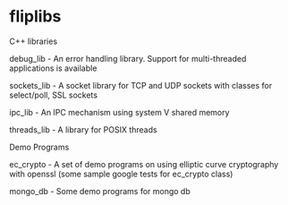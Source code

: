 # fliplibs
C++ libraries


debug_lib - An error handling library. Support for multi-threaded applications is available

sockets_lib - A socket library for TCP and UDP sockets with classes for select/poll, SSL sockets

ipc_lib - An IPC mechanism using system V shared memory

threads_lib - A library for POSIX threads


Demo Programs

ec_crypto - A set of demo programs on using elliptic curve cryptography with openssl
(some sample google tests for ec_crypto class)

mongo_db - Some demo programs for mongo db 


